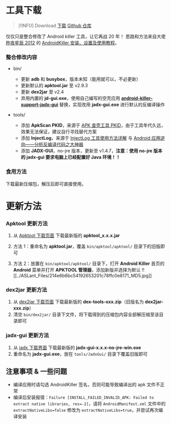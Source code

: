 # 工具下载

> [!INFO] Download
> [下载]()
> [Github 仓库](https://github.com/Charlott2/android-killer)

仅仅只是整合修改了 Android killer 工具，让它再战 20 年！
思路和方法来自大佬[昨夜星辰 2012](https://www.52pojie.cn/home.php?mod=space&uid=571540&do=profile&from=space) 的 [AndroidKiller 安装、设置及使用教程](https://www.52pojie.cn/thread-726176-1-1.html)。

### 整合修改内容

- bin/
    - 更新 **adb** 和 **busybox**，版本未知（能用就可以，不必更新）
    - 更新默认的 **apktool.jar** 至 v2.9.3
    - 更新 **dex2jar** 至 v2.4
    - 弃用内置的 **jd-gui.exe**，使用自己编写的空壳应用 [**android-killer-support-jadx-gui**](https://github.com/Charlott2/android-killer-support-jadx-gui) 替换，实现改用 **jadx-gui.exe** 进行默认的反编译操作

- tools/
    - 添加 **ApkScan PKID**，来源于 [APK 查壳工具 PKID](http://www.legendsec.org/1888.html)，由于工具年代久远，效果无法保证，建议自行寻找替代方案
    - 添加 **InjectLog**，来源于 [InjectLog 工具使用方法详解](https://www.52pojie.cn/thread-743758-1-1.html) 与 [Android 应用逆向——分析反编译代码之大神器](https://blog.csdn.net/charlessimonyi/article/details/52027563)
    - 添加 **JADX-GUI**，no-jre 版本，更新至 v1.4.7，**注意：使用 no-jre 版本的 jadx-gui 要求电脑上已经配置好 Java 环境！！**

### 食用方法
下载最新压缩包，解压后即可直接使用。

# 更新方法

### Apktool 更新方法

1. 从 [Apktool 下载页面](https://github.com/iBotPeaches/Apktool/releases) 下载最新版的 **apktool_x.x.x.jar**
    
2. 方法 1：重命名为 **apktool.jar**，覆盖 `bin/apktool/apktool/` 目录下的旧版即可
    
3. 方法 2：放置在 `bin/apktool/apktool/` 目录下，打开 **Android Killer** 首页的 **Android** 菜单并打开 **APKTOOL 管理器**，添加新版并选择为默认 !![[../ASLant_Files/214e6b6bc54192653201c78ffc0e8171_MD5.jpg]]
### dex2jar 更新方法

1. 从 [dex2jar 下载页面](https://github.com/pxb1988/dex2jar/releases) 下载最新版的 **dex-tools-xxx.zip**（旧版名为 **dex2jar-xxx.zip**）
2. 清空 `bin/dex2jar/` 目录下文件，将下载得到的压缩包内容全部解压缩至该目录即可
### jadx-gui 更新方法

1. 从 [jadx 下载界面](https://github.com/skylot/jadx/releases) 下载最新版的 **jadx-gui-x.x.x-no-jre-win.exe**
2. 重命名为 **jadx-gui.exe**，放在 `tools/JadxGui/` 目录下覆盖旧版即可

## 注意事项 & 一些问题

- 编译应用时请勾选 AndroidKiller 签名，否则可能导致编译出的 apk 文件不正常
- 编译后安装报错：`Failure [INSTALL_FAILED_INVALID_APK: Failed to extract native libraries, res=-2]`，请将 `AndroidManifest.xml` 文件中的 `extractNativeLibs=false` 修改为 `extractNativeLibs=true`，并尝试再次编译安装